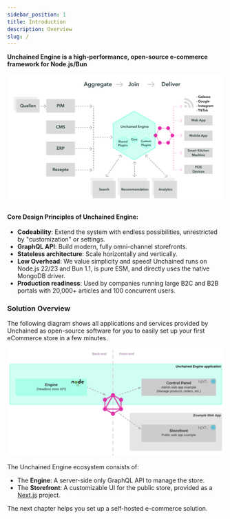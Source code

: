 ```yaml
---
sidebar_position: 1
title: Introduction
description: Overview
slug: /
---
```


**Unchained Engine is a high-performance, open-source e-commerce framework for Node.js/Bun**

![diagram](./assets/System-Architecture.png)

#### Core Design Principles of Unchained Engine:

- **Codeability**: Extend the system with endless possibilities, unrestricted by "customization" or settings.
- **GraphQL API**: Build modern, fully omni-channel storefronts.
- **Stateless architecture**: Scale horizontally and vertically.
- **Low Overhead**: We value simplicity and speed! Unchained runs on Node.js 22/23 and Bun 1.1, is pure ESM, and directly uses the native MongoDB driver.
- **Production readiness**: Used by companies running large B2C and B2B portals with 20,000+ articles and 100 concurrent users.

### Solution Overview

The following diagram shows all applications and services provided by Unchained as open-source software for you to easily set up your first eCommerce store in a few minutes.

![diagram](./assets/Unchained_Ecosystem.png)

The Unchained Engine ecosystem consists of:

- The **Engine**: A server-side only GraphQL API to manage the store.
- The **Storefront**: A customizable UI for the public store, provided as a [Next.js](https://nextjs.org/) project.

The next chapter helps you set up a self-hosted e-commerce solution.
